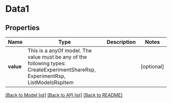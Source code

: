 # Data1



## Properties
Name | Type | Description | Notes
------------ | ------------- | ------------- | -------------
**value** | This is a anyOf model. The value must be any of the following types: CreateExperimentShareRsp, ExperimentRsp, ListModelsRspItem |  | [optional] 





[[Back to Model list]](../README.md#models) [[Back to API list]](../README.md#api-endpoints) [[Back to README]](../README.md)


